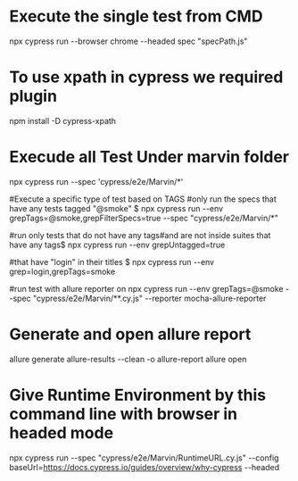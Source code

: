 # Execute the single test from CMD
 npx cypress run --browser chrome --headed spec "specPath.js"

 # To use xpath in cypress we required plugin
 npm install -D cypress-xpath

 # Execude all Test Under marvin folder
 npx cypress run --spec 'cypress/e2e/Marvin/*'

 #Execute a specific type of test based on TAGS
 #only run the specs that have any tests tagged "@smoke"
$ npx cypress run --env grepTags=@smoke,grepFilterSpecs=true --spec "cypress/e2e/Marvin/*"

#run only tests that do not have any tags#and are not inside suites that have any tags$ 
npx cypress run --env grepUntagged=true

#that have "login" in their titles
$ npx cypress run --env grep=login,grepTags=smoke

#run test with allure reporter on
npx cypress run --env grepTags=@smoke --spec "cypress/e2e/Marvin/**.cy.js" --reporter mocha-allure-reporter

# Generate and open allure report
allure generate allure-results --clean -o allure-report
allure open

# Give Runtime Environment by this command line with browser in headed mode
npx cypress run --spec "cypress/e2e/Marvin/RuntimeURL.cy.js" --config baseUrl=https://docs.cypress.io/guides/overview/why-cypress --headed


 

